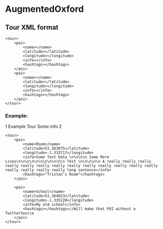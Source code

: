 # AugmentedOxford

## Tour XML format
<data>
	<meta>
		<id></id>
			<name></name>
			<info></info>
			<size></size>
	</meta>

	<tour>
		<poi>
			<name></name>
			<latitude></latitude>
			<longitude></longitude>
			<info></info>
			<hashtags></hashtags>
		</poi>
		<poi>
			<name></name>
			<latitude></latitude>
			<longitude></longitude>
			<info></info>
			<hashtags></hashtags>
		</poi>
	</tour>
</data>

### Example:
<data>
	<meta>
		<id>1</id>
		<name>Example Tour</name>
		<info>Some info</info>
		<size>2</size>
	</meta>

	<tour>
		<poi>
			<name>Room</name>
			<latitude>51.363075</latitude>
			<longitude>-1.333717</longitude>
			<info>Some Test Data \n\n\n\n Some More Lines\n\n\n\n\n\n\n\n\n\n\n Test \n\n\n\n\n A really really really really really really really really really really really really really really really really really long sentence</info>
			<hashtags>"Tristan's Room"</hashtags>
		</poi>

		<poi>
			<name>School</name>
			<latitude>51.364023</latitude>
			<longitude>-1.335228</longitude>
			<info>My old school</info>
			<hashtags></hashtags>//Will make that POI without a TwitterSource
		</poi>
	</tour>	
</data>